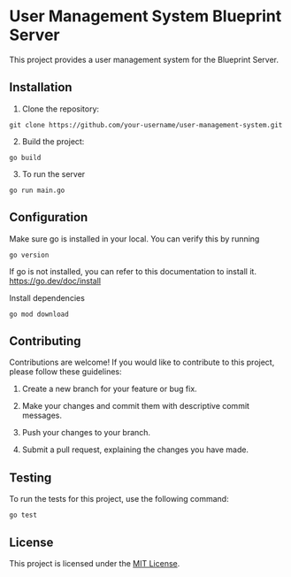 # User Management System Blueprint Server

This project provides a user management system for the Blueprint Server.

## Installation

1. Clone the repository:
```
git clone https://github.com/your-username/user-management-system.git
```

2. Build the project:

```
go build
```

3. To run the server
```
go run main.go
```

## Configuration

Make sure go is installed in your local. You can verify this by running
```
go version
```
If go is not installed, you can refer to this documentation to install it. https://go.dev/doc/install

Install dependencies

```
go mod download
```

## Contributing

Contributions are welcome! If you would like to contribute to this project, please follow these guidelines:


1. Create a new branch for your feature or bug fix.

2. Make your changes and commit them with descriptive commit messages.

3. Push your changes to your branch.

4. Submit a pull request, explaining the changes you have made.

## Testing

To run the tests for this project, use the following command:

```
go test
```

## License

This project is licensed under the [MIT License](LICENSE).

